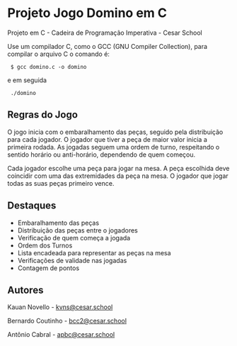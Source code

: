 # Projeto Jogo Domino em C
Projeto em C - Cadeira de Programação Imperativa - Cesar School

Use um compilador C, como o GCC (GNU Compiler Collection), 
para compilar o arquivo C o comando é:

<code> $ gcc domino.c -o domino </code>

e em seguida

<code> ./domino </code>

<h2>Regras do Jogo</h2>
O jogo inicia com o embaralhamento das peças, seguido pela distribuição para cada jogador. O jogador que tiver a peça de maior valor inicia a primeira rodada. As jogadas seguem uma ordem de turno, respeitando o sentido horário ou anti-horário, dependendo de quem começou.

Cada jogador escolhe uma peça para jogar na mesa. A peça escolhida deve coincidir com uma das extremidades da peça na mesa. O jogador que jogar todas as suas peças primeiro vence.

<h2>Destaques</h2>

- Embaralhamento das peças
- Distribuição das peças entre o jogadores
- Verificação de quem começa a jogada
- Ordem dos Turnos
- Lista encadeada para representar as peças na mesa
- Verificações de validade nas jogadas
- Contagem de pontos

<h2>Autores</h2>

Kauan Novello      -  kvns@cesar.school

Bernardo Coutinho  -  bcc2@cesar.school

Antônio Cabral     -  apbc@cesar.school
